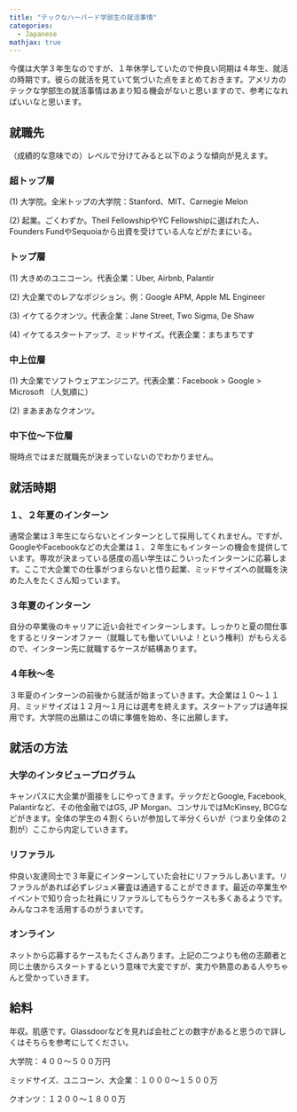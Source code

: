 ```yaml
---
title: "テックなハーバード学部生の就活事情"
categories:
  - Japanese
mathjax: true
---
```


今僕は大学３年生なのですが、１年休学していたので仲良い同期は４年生、就活の時期です。彼らの就活を見ていて気づいた点をまとめておきます。アメリカのテックな学部生の就活事情はあまり知る機会がないと思いますので、参考になればいいなと思います。

## 就職先
（成績的な意味での）レベルで分けてみると以下のような傾向が見えます。
### 超トップ層
(1) 大学院。全米トップの大学院：Stanford、MIT、Carnegie Melon

(2) 起業。ごくわずか。Theil FellowshipやYC Fellowshipに選ばれた人、Founders FundやSequoiaから出資を受けている人などがたまにいる。

### トップ層
(1) 大きめのユニコーン。代表企業：Uber, Airbnb, Palantir

(2) 大企業でのレアなポジション。例：Google APM, Apple ML Engineer

(3) イケてるクオンツ。代表企業：Jane Street, Two Sigma, De Shaw

(4) イケてるスタートアップ、ミッドサイズ。代表企業：まちまちです

### 中上位層
(1) 大企業でソフトウェアエンジニア。代表企業：Facebook > Google > Microsoft （人気順に）

(2) まあまあなクオンツ。
### 中下位〜下位層
現時点ではまだ就職先が決まっていないのでわかりません。

## 就活時期
### １、２年夏のインターン
通常企業は３年生にならないとインターンとして採用してくれません。ですが、GoogleやFacebookなどの大企業は１、２年生にもインターンの機会を提供しています。専攻が決まっている感度の高い学生はこういったインターンに応募します。ここで大企業での仕事がつまらないと悟り起業、ミッドサイズへの就職を決めた人をたくさん知っています。
### ３年夏のインターン
自分の卒業後のキャリアに近い会社でインターンします。しっかりと夏の間仕事をするとリターンオファー（就職しても働いていいよ！という権利）がもらえるので、インターン先に就職するケースが結構あります。
### ４年秋〜冬
３年夏のインターンの前後から就活が始まっていきます。大企業は１０〜１１月、ミッドサイズは１２月〜１月には選考を終えます。スタートアップは通年採用です。大学院の出願はこの頃に準備を始め、冬に出願します。

## 就活の方法
### 大学のインタビュープログラム
キャンパスに大企業が面接をしにやってきます。テックだとGoogle, Facebook, Palantirなど、その他金融ではGS, JP Morgan、コンサルではMcKinsey, BCGなどがきます。全体の学生の４割くらいが参加して半分くらいが（つまり全体の２割が）ここから内定していきます。
### リファラル
仲良い友達同士で３年夏にインターンしていた会社にリファラルしあいます。リファラルがあれば必ずレジュメ審査は通過することができます。最近の卒業生やイベントで知り合った社員にリファラルしてもらうケースも多くあるようです。みんなコネを活用するのがうまいです。
### オンライン
ネットから応募するケースもたくさんあります。上記の二つよりも他の志願者と同じ土俵からスタートするという意味で大変ですが、実力や熱意のある人やちゃんと受かっていきます。

## 給料
年収。肌感です。Glassdoorなどを見れば会社ごとの数字があると思うので詳しくはそちらを参考にしてください。

大学院：４００〜５００万円

ミッドサイズ、ユニコーン、大企業：１０００〜１５００万

クオンツ：１２００〜１８００万
